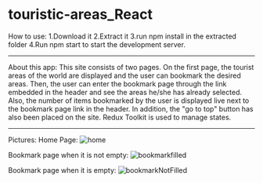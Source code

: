 # touristic-areas_React
How to use:
1.Download it
2.Extract it
3.run npm install in the extracted folder
4.Run npm start to start the development server.
____________________
About this app:
This site consists of two pages. On the first page, the tourist areas of the world are displayed and the user can bookmark the desired areas. Then, the user can enter the bookmark page through the link embedded in the header and see the areas he/she has already selected. Also, the number of items bookmarked by the user is displayed live next to the bookmark page link in the header. In addition, the "go to top" button has also been placed on the site. Redux Toolkit is used to manage states.
____________________
Pictures:
Home Page:
![home](https://github.com/arimoa/touristic-areas_React/assets/134084996/d294fd86-e506-433d-b32a-83cd42023191)

Bookmark page when it is not empty:
![bookmarkfilled](https://github.com/arimoa/touristic-areas_React/assets/134084996/0c9d95ea-bc64-4346-8931-822f391cea4c)

Bookmark page when it is empty:
![bookmarkNotFilled](https://github.com/arimoa/touristic-areas_React/assets/134084996/fb245227-50a6-4c96-8a4a-18a4c4e9357e)


